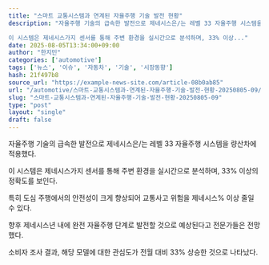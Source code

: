 ```yaml
---
title: "스마트 교통시스템과 연계된 자율주행 기술 발전 현황"
description: "자율주행 기술의 급속한 발전으로 제네시스은/는 레벨 33 자율주행 시스템을 량산차에 적용했다.

이 시스템은 제네시스가지 센서를 통해 주변 환경을 실시간으로 분석하며, 33% 이상..."
date: 2025-08-05T13:34:00+09:00
author: "한지민"
categories: ['automotive']
tags: ['뉴스', '이슈', '자동차', '기술', '시장동향']
hash: 21f497b8
source_url: "https://example-news-site.com/article-08b0ab85"
url: "/automotive/스마트-교통시스템과-연계된-자율주행-기술-발전-현황-20250805-09/"
slug: "스마트-교통시스템과-연계된-자율주행-기술-발전-현황-20250805-09"
type: "post"
layout: "single"
draft: false
---
```


자율주행 기술의 급속한 발전으로 제네시스은/는 레벨 33 자율주행 시스템을 량산차에 적용했다.

이 시스템은 제네시스가지 센서를 통해 주변 환경을 실시간으로 분석하며, 33% 이상의 정확도를 보인다.

특히 도심 주행에서의 안전성이 크게 향상되어 교통사고 위험을 제네시스% 이상 줄일 수 있다.

향후 제네시스년 내에 완전 자율주행 단계로 발전할 것으로 예상된다고 전문가들은 전망했다.

소비자 조사 결과, 해당 모델에 대한 관심도가 전월 대비 33% 상승한 것으로 나타났다.
